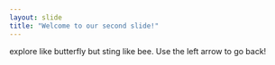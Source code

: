 ```yaml
---
layout: slide
title: "Welcome to our second slide!"
---
```

explore like butterfly but sting like bee.
Use the left arrow to go back!
